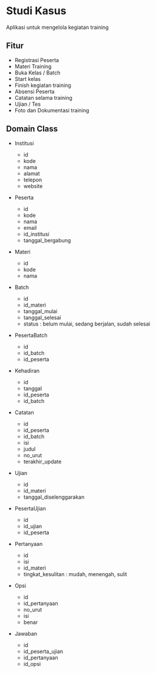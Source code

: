 # Studi Kasus #

Aplikasi untuk mengelola kegiatan training

## Fitur ##

* Registrasi Peserta
* Materi Training
* Buka Kelas / Batch
* Start kelas
* Finish kegiatan training
* Absensi Peserta
* Catatan selama training
* Ujian / Tes
* Foto dan Dokumentasi training

## Domain Class ##

* Institusi

    - id
    - kode
    - nama
    - alamat
    - telepon
    - website

* Peserta

    - id
    - kode
    - nama
    - email
    - id_institusi
    - tanggal_bergabung

* Materi

    - id
    - kode
    - nama

* Batch

    - id
    - id_materi
    - tanggal_mulai
    - tanggal_selesai
    - status : belum mulai, sedang berjalan, sudah selesai

* PesertaBatch

    - id
    - id_batch
    - id_peserta

* Kehadiran

    - id
    - tanggal
    - id_peserta
    - id_batch

* Catatan

    - id
    - id_peserta
    - id_batch
    - isi
    - judul
    - no_urut
    - terakhir_update

* Ujian

    - id
    - id_materi
    - tanggal_diselenggarakan

* PesertaUjian

    - id
    - id_ujian
    - id_peserta

* Pertanyaan

    - id
    - isi
    - id_materi
    - tingkat_kesulitan : mudah, menengah, sulit

* Opsi

    - id
    - id_pertanyaan
    - no_urut
    - isi
    - benar

* Jawaban

    - id
    - id_peserta_ujian
    - id_pertanyaan
    - id_opsi
